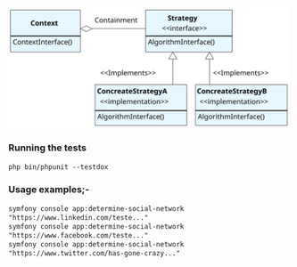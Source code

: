 
![Strategy Design Pattern](./diagram.svg)


### Running the tests
    php bin/phpunit --testdox

### Usage examples;-
    symfony console app:determine-social-network "https://www.linkedin.com/teste..."
    symfony console app:determine-social-network "https://www.facebook.com/teste..."
    symfony console app:determine-social-network "https://www.twitter.com/has-gone-crazy..."
